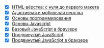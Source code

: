 - [X] [HTML-вёрстка: с нуля до первого макета](https://github.com/TomSG03/html-layout/tree/main)
- [x] [Адаптивная и мобильная верстка](https://github.com/TomSG03/MQ30Diplom)
- [x] [Основы программирования](https://github.com/TomSG03/programming-basics)
- [x] [Основы Javascript](https://github.com/TomSG03/bjs-diplom)
- [x] [Базовый JavaScript в браузере](https://github.com/TomSG03/JSB-Diplom)
- [x] [Продвинутый JavaScript](https://github.com/TomSG03/ajs-homeworks-list)
- [x] [Продвинутый JavaScript в браузере](https://github.com/TomSG03/ahs-homeworks-list)

